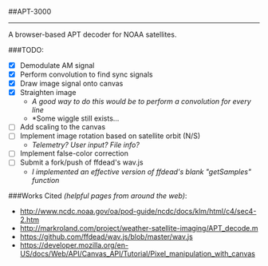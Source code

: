 ##APT-3000

----------

A browser-based APT decoder for NOAA satellites.

###TODO:
- [x] Demodulate AM signal
- [x] Perform convolution to find sync signals
- [x] Draw image signal onto canvas
- [x] Straighten image
  - *A good way to do this would be to perform a convolution for every line*
  - *Some wiggle still exists...
- [ ] Add scaling to the canvas
- [ ] Implement image rotation based on satellite orbit (N/S)
  - *Telemetry? User input? File info?*
- [ ] Implement false-color correction
- [ ] Submit a fork/push of ffdead's wav.js
  - *I implemented an effective version of ffdead's blank "getSamples" function*


###Works Cited 
*(helpful pages from around the web)*:
- http://www.ncdc.noaa.gov/oa/pod-guide/ncdc/docs/klm/html/c4/sec4-2.htm
- http://markroland.com/project/weather-satellite-imaging/APT_decode.m
- https://github.com/ffdead/wav.js/blob/master/wav.js
- https://developer.mozilla.org/en-US/docs/Web/API/Canvas_API/Tutorial/Pixel_manipulation_with_canvas

